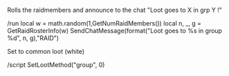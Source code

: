 Rolls the raidmembers and announce to the chat "Loot goes to X in grp Y !"

/run local w = math.random(1,GetNumRaidMembers()) local n, _, g = GetRaidRosterInfo(w) SendChatMessage(format("Loot goes to %s in group %d", n, g),"RAID")

 

Set to common loot (white)

/script SetLootMethod("group", 0) 